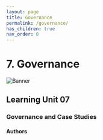 ```yaml
---
layout: page
title: Governance
permalink: /governance/
has_children: true
nav_order: 8
---
```

# **7. Governance**

![Banner](/water-dimensions.png)

## Learning Unit 07
### Governance and  Case Studies
#### Authors
<br/> <br/>
